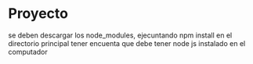 # Proyecto
se deben descargar los node_modules, ejecuntando npm install en el directorio principal
tener encuenta que debe tener node js instalado en el computador